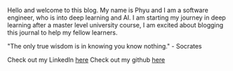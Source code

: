 Hello and welcome to this blog. 
My name is Phyu and I am a software engineer, who is into deep learning and AI. I am starting my journey in deep learning after a master level university course, I am excited about blogging this journal to help my fellow learners. 

"The only true wisdom is in knowing you know nothing." - Socrates  

Check out my LinkedIn [here](https://www.linkedin.com/in/phyuthwekhaing)
Check out my github [here](https://github.com/phyuthwekhaing)
